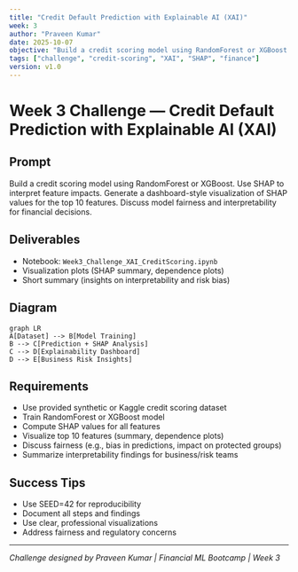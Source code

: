 ```yaml
---
title: "Credit Default Prediction with Explainable AI (XAI)"
week: 3
author: "Praveen Kumar"
date: 2025-10-07
objective: "Build a credit scoring model using RandomForest or XGBoost and interpret results with SHAP."
tags: ["challenge", "credit-scoring", "XAI", "SHAP", "finance"]
version: v1.0
---
```


# Week 3 Challenge — Credit Default Prediction with Explainable AI (XAI)

## Prompt
Build a credit scoring model using RandomForest or XGBoost. Use SHAP to interpret feature impacts. Generate a dashboard-style visualization of SHAP values for the top 10 features. Discuss model fairness and interpretability for financial decisions.

## Deliverables
- Notebook: `Week3_Challenge_XAI_CreditScoring.ipynb`
- Visualization plots (SHAP summary, dependence plots)
- Short summary (insights on interpretability and risk bias)

## Diagram
```mermaid
graph LR
A[Dataset] --> B[Model Training]
B --> C[Prediction + SHAP Analysis]
C --> D[Explainability Dashboard]
D --> E[Business Risk Insights]
```

## Requirements
- Use provided synthetic or Kaggle credit scoring dataset
- Train RandomForest or XGBoost model
- Compute SHAP values for all features
- Visualize top 10 features (summary, dependence plots)
- Discuss fairness (e.g., bias in predictions, impact on protected groups)
- Summarize interpretability findings for business/risk teams

## Success Tips
- Use SEED=42 for reproducibility
- Document all steps and findings
- Use clear, professional visualizations
- Address fairness and regulatory concerns

---
*Challenge designed by Praveen Kumar | Financial ML Bootcamp | Week 3*